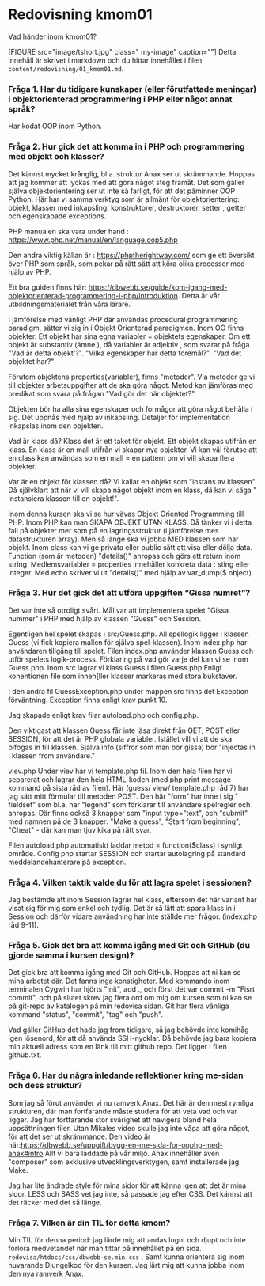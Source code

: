 ---
---
Redovisning kmom01
=========================
Vad händer inom kmom01?

[FIGURE src="image/tshort.jpg" class=" my-image" caption=""]
Detta innehåll är skrivet i markdown och du hittar innehållet i filen `content/redovisning/01_kmom01.md`.

### Fråga 1. Har du tidigare kunskaper (eller förutfattade meningar) i objektorienterad programmering i PHP eller något annat språk?

Har kodat OOP  inom Python.
### Fråga 2. Hur gick det att komma in i PHP och programmering med objekt och klasser?
Det kännst mycket krånglig, bl.a. struktur Anax ser ut skrämmande. Hoppas att jag kommer att lyckas med att göra något steg framåt.
Det som gäller själva objektorientering ser ut inte så farligt, för att det påminner OOP Python. Här har vi samma verktyg som är allmänt för objektorientering: objekt, klasser med inkapsling, konstruktorer, destruktorer, setter , getter och egenskapade exceptions.

PHP manualen ska vara under hand : <https://www.php.net/manual/en/language.oop5.php>

Den andra viktig källan är : <https://phptherightway.com/> som ge ett översikt över PHP som språk, som pekar på rätt sätt att köra olika processer med hjälp av PHP.

Ett bra guiden finns här: <https://dbwebb.se/guide/kom-igang-med-objektorienterad-programmering-i-php/introduktion>. Detta är vår utbildningsmaterialet från våra lärare.

I jämförelse med vånligt PHP där användas procedural programmering paradigm, sätter vi sig in i Objekt Orienterad paradigmen.
Inom OO finns objekter. Ett objekt har sina egna variabler = objektets egenskaper. Om ett objekt är substantiv (ämne ), då variabler är adjektiv , som svarar på fråga "Vad är detta objekt'?". "Vilka egenskaper har detta föremål?". "Vad det objektet har?"

Förutom objektens properties(variabler), finns "metoder". Via metoder ge vi till objekter arbetsuppgifter att de ska göra något. Metod kan jämföras med predikat som svara på frågan "Vad gör det här objektet?".

Objekten bör ha alla sina egenskaper och formågor att göra något behålla i sig. Det uppnås med hjälp av inkapsling.  Detaljer för implementation inkapslas inom den objekten.

Vad är klass då?
Klass det är ett taket för objekt. Ett objekt skapas utifrån en klass. En klass är en mall utifrån vi skapar nya objekter. Vi kan väl förutse att en class kan användas som
en mall = en pattern om vi vill skapa flera objekter.

Var är en objekt för klassen då?
Vi kallar en objekt som "instans av klassen". Då självklart att när vi vill skapa något objekt inom en klass, då kan vi säga " instansiera klassen till en objekt!".

Inom denna kursen ska vi se hur vävas Objekt Oriented Programming till PHP.
Inom PHP kan man SKAPA OBJEKT UTAN KLASS. Då tänker vi i detta fall på objekter mer som på en lagringsstruktur (i jämförelse mes datastrukturen array). Men så länge ska vi jobba MED klassen som har objekt.
Inom class kan vi ge privata eller public sätt att visa eller dölja data. Function (som  är metoden) "details()" anropas och görs ett return inom string.
Medlemsvariabler = properties  innehåller konkreta data : sting eller integer. Med echo skriver vi ut "details()" med hjälp av var_dump($ object).


### Fråga 3. Hur det gick det att utföra uppgiften “Gissa numret”?
Det var inte så otroligt svårt.
Mål var att implementera spelet "Gissa nummer" i PHP med hjälp av klassen "Guess" och Session.

Egentligen hel spelet skapas i src/Guess.php. All spellogik ligger i klassen  Guess (vi fick kopiera mallen för själva spel-klassen).
Inom index.php har användaren  tillgång till spelet.  Filen index.php använder klassen Guess och utför spelets logik-process.
Förklaring på vad gör varje del kan vi se inom Guess.php.
Inom src lagrar vi klass Guess i filen Guess.php Enligt konentionen file som inneh[ller klasser markeras med stora bukstaver.

I den andra fil GuessException.php under mappen src finns det Exception förväntning. Exception finns enligt krav punkt 10.

Jag skapade enligt krav filar autoload.php och config.php.

Den viktigast att klassen Guess får inte läsa direkt från GET; POST eller SESSION, för att det är PHP globala variabler.
Istället vill vi att de ska bifogas in till klassen. Själva info (siffror som man bör gissa) bör "injectas in i klassen from användare."

viev.php
Under viev har vi template.php fil. Inom den hela filen har vi separerat och lagrar den hela HTML-koden (med php print message kommand på sista råd av filen). Här (guess/ view/ template.php råd 7) har jag sätt mitt förmular till metoden POST. Den här "form" har inne i sig " fieldset" som bl.a. har "legend" som förklarar till användare spelregler och anropas. Där finns  också 3 knapper som "input type="text", och "submit" med namnen på de 3 knapper: "Make a guess", "Start from beginning", "Cheat" - där kan man tjuv kika på rätt svar.

 Filen autoload.php automatiskt laddar  metod = function($class) i synligt område.
 Config php startar SESSION och startar autolagring på standard meddelandehanterare på exception.


### Fråga 4. Vilken taktik valde du för att lagra spelet i sessionen?
Jag bestämde att inom Session lagrar hel klass, eftersom det här variant har visat sig för mig som enkel och tydlig. Det är så lätt att spara klass in i Session och därför vidare användning har inte ställde mer frågor. (index.php råd 9-11).



### Fråga 5. Gick det bra att komma igång med Git och GitHub (du gjorde samma i kursen design)?
Det gick bra att komma igång med Git och GitHub. Hoppas att ni kan se mina arbetet där. Det fanns inga konstigheter.  Med kommando inom terminalen Cygwin har hjörts "init", add ., och först det var commit -m "Fisrt commit", och på slutet skrev jag flera ord om mig om kursen som ni kan se på git-repo av katalogen på min redovisa sidan.
Git har flera vånliga kommand "status", "commit", "tag" och "push".

Vad gäller GitHub det hade jag from tidigare, så jag behövde inte komihåg igen lösenord, för att då används SSH-nycklar. Då  behövde  jag bara kopiera min aktuell adress som en länk till mitt github repo. Det ligger i filen github.txt.

### Fråga 6. Har du några inledande reflektioner kring me-sidan och dess struktur?
Som jag så förut använder vi nu ramverk Anax. Det här är den mest rymliga strukturen, där man fortfarande måste studera för att veta vad och var ligger. Jag har fortfarande stor svårighet att navigera bland hela uppsättningen filer. Utan Mikales video skulle jag inte våga att göra något, för att det ser ut skrämmande. Den video är här:<https://dbwebb.se/uppgift/bygg-en-me-sida-for-oophp-med-anax#intro>
Allt vi bara laddade på vår miljö. Anax innehåller även "composer" som exklusive utvecklingsverktygen, samt installerade jag Make.

Jag har lite ändrade style för mina sidor för att känna igen att det är mina sidor.
LESS och SASS vet jag inte, så passade jag efter CSS. Det kännst att det räcker med det så länge.
### Fråga 7. Vilken är din TIL för detta kmom?
 Min TIL för denna period: jag lärde mig att andas lugnt och djupt och inte förlora medvetandet när man tittar på innehållet på en sida. `redovisa/htdocs/css/dbwebb-se.min.css` . Samt kunna orientera sig inom nuvarande Djungelkod för den kursen. Jag lärt mig att kunna jobba inom den nya ramverk Anax.
